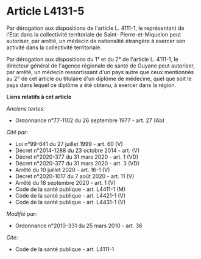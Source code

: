 # Article L4131-5

Par dérogation aux dispositions de l'article L. 4111-1, le représentant de l'Etat dans la collectivité territoriale de Saint-
Pierre-et-Miquelon peut autoriser, par arrêté, un médecin de nationalité étrangère à exercer son activité dans la
collectivité territoriale. 

Par dérogation aux dispositions du 1° et du 2° de l'article L. 4111-1, le directeur général de l'agence régionale de santé de
Guyane peut autoriser, par arrêté, un médecin ressortissant d'un pays autre que ceux mentionnés au 2° de cet article ou
titulaire d'un diplôme de médecine, quel que soit le pays dans lequel ce diplôme a été obtenu, à exercer dans la région.

**Liens relatifs à cet article**

_Anciens textes_:

  - Ordonnance n°77-1102 du 26 septembre 1977 - art. 27 (Ab)

_Cité par_:

  - Loi n°99-641 du 27 juillet 1999 - art. 60 (V)
  - Décret n°2014-1288 du 23 octobre 2014 - art. (V)
  - Décret n°2020-377 du 31 mars 2020 - art. 1 (VD)
  - Décret n°2020-377 du 31 mars 2020 - art. 3 (VD)
  - Arrêté du 10 juillet 2020 - art. 16-1 (V)
  - Décret n°2020-1017 du 7 août 2020 - art. 11 (V)
  - Arrêté du 18 septembre 2020 - art. 1 (V)
  - Code de la santé publique - art. L4411-1 (M)
  - Code de la santé publique - art. L4421-1 (V)
  - Code de la santé publique - art. L4431-1 (V)

_Modifié par_:

  - Ordonnance n°2010-331 du 25 mars 2010 - art. 36

_Cite_:

  - Code de la santé publique - art. L4111-1
